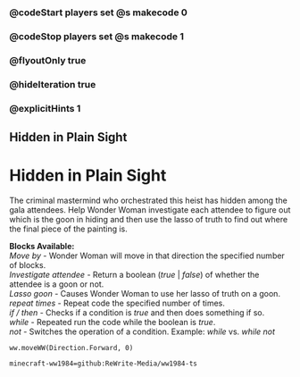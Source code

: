 ### @codeStart players set @s makecode 0
### @codeStop players set @s makecode 1

### @flyoutOnly true
### @hideIteration true
### @explicitHints 1

## Hidden in Plain Sight

# Hidden in Plain Sight
The criminal mastermind who orchestrated this heist has hidden among the gala attendees. Help Wonder Woman investigate each attendee to figure out which is the goon in hiding and then use the lasso of truth to find out where the final piece of the painting is.

**Blocks Available:**  
*Move <direction> by <number>* - Wonder Woman will move in that direction the specified number of blocks.  
*Investigate attendee <direction>* - Return a boolean (*true* | *false*) of whether the attendee is a goon or not.  
*Lasso goon <direction>* - Causes Wonder Woman to use her lasso of truth on a goon.  
*repeat <number> times* - Repeat code the specified number of times.  
*if / then* - Checks if a condition is *true* and then does something if so.  
*while <boolean>* - Repeated run the code while the boolean is *true*.  
*not <boolean>* - Switches the operation of a condition. Example: *while <true>* vs. *while not <true>*  

```ghost
ww.moveWW(Direction.Forward, 0)
```
```package
minecraft-ww1984=github:ReWrite-Media/ww1984-ts
```
